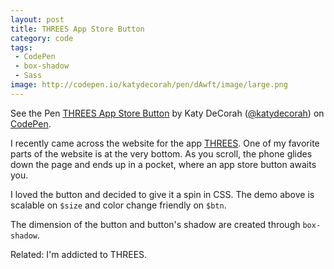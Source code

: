 ```yaml
---
layout: post
title: THREES App Store Button
category: code
tags: 
 - CodePen
 - box-shadow
 - Sass
image: http://codepen.io/katydecorah/pen/dAwft/image/large.png
---
```


<p data-height="266" data-theme-id="97" data-slug-hash="dAwft" data-default-tab="result" class='codepen'>See the Pen <a href='http://codepen.io/katydecorah/pen/dAwft'>THREES App Store Button</a> by Katy DeCorah (<a href='http://codepen.io/katydecorah'>@katydecorah</a>) on <a href='http://codepen.io'>CodePen</a>.</p>

I recently came across the website for the app [THREES](http://asherv.com/threes/). One of my favorite parts of the website is at the very bottom. As you scroll, the phone glides down the page and ends up in a pocket, where an app store button awaits you.

I loved the button and decided to give it a spin in CSS. The demo above is scalable on `$size` and color change friendly on `$btn`.

The dimension of the button and button's shadow are created through `box-shadow`.

Related: I'm addicted to THREES.